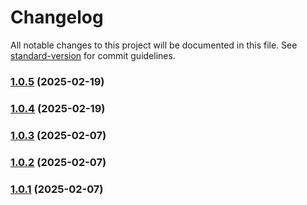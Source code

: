 # Changelog

All notable changes to this project will be documented in this file. See [standard-version](https://github.com/conventional-changelog/standard-version) for commit guidelines.

### [1.0.5](https://github.com/ulfsri/neris-nodejs-client/compare/v1.0.4...v1.0.5) (2025-02-19)

### [1.0.4](https://github.com/ulfsri/neris-nodejs-client/compare/v1.0.0...v1.0.4) (2025-02-19)

### [1.0.3](https://github.com/ulfsri/neris-nodejs-client/compare/v1.0.2...v1.0.3) (2025-02-07)

### [1.0.2](https://github.com/ulfsri/neris-nodejs-client/compare/v1.0.1...v1.0.2) (2025-02-07)

### [1.0.1](https://github.com/ulfsri/neris-nodejs-client/compare/v1.0.0...v1.0.1) (2025-02-07)
